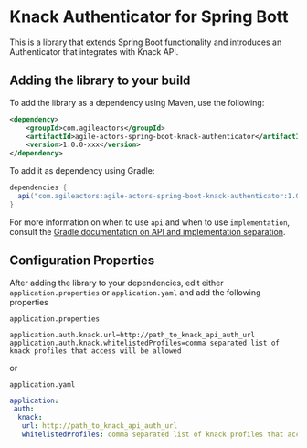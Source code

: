 # Knack Authenticator for Spring Bott

This is a library that extends Spring Boot functionality and introduces an Authenticator that integrates with Knack API.

## Adding the library to your build
To add the library as a dependency using Maven, use the following:

```xml
<dependency>
    <groupId>com.agileactors</groupId>
    <artifactId>agile-actors-spring-boot-knack-authenticator</artifactId>
    <version>1.0.0-xxx</version>
</dependency>
```

To add it as dependency using Gradle:

```gradle
dependencies {
  api("com.agileactors:agile-actors-spring-boot-knack-authenticator:1.0.0+")
}
```

For more information on when to use `api` and when to use `implementation`,
consult the
[Gradle documentation on API and implementation separation](https://docs.gradle.org/current/userguide/java_library_plugin.html#sec:java_library_separation).

## Configuration Properties

After adding the library to your dependencies, edit either `application.properties` or `application.yaml` and add the 
following properties

`application.properties`<br>
``` properties
application.auth.knack.url=http://path_to_knack_api_auth_url
application.auth.knack.whitelistedProfiles=comma separated list of knack profiles that access will be allowed
```

or

`application.yaml`<br>
``` yaml
application:
 auth:
  knack:
   url: http://path_to_knack_api_auth_url
   whitelistedProfiles: comma separated list of knack profiles that access will be allowed
```
